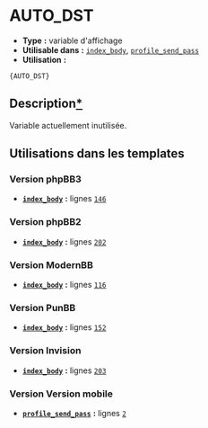 # AUTO_DST
* __Type__ __:__ variable d'affichage
* __Utilisable dans__ __:__ [`index_body`](../tpl/index_body.md#readme), [`profile_send_pass`](../tpl/profile_send_pass.md#readme)
* __Utilisation__ __:__

```smarty
{AUTO_DST}
```

## Description[*](https://fa-tvars.appspot.com/var/AUTO_DST)
Variable actuellement inutilisée.

## Utilisations dans les templates

### Version phpBB3
* __[`index_body`](../tpl/index_body.md#readme)__ __:__ lignes [`146`](../src/prosilver/index_body.tpl#L146)

### Version phpBB2
* __[`index_body`](../tpl/index_body.md#readme)__ __:__ lignes [`202`](../src/subsilver/index_body.tpl#L202)

### Version ModernBB
* __[`index_body`](../tpl/index_body.md#readme)__ __:__ lignes [`116`](../src/modernbb/index_body.tpl#L116)

### Version PunBB
* __[`index_body`](../tpl/index_body.md#readme)__ __:__ lignes [`152`](../src/punbb/index_body.tpl#L152)

### Version Invision
* __[`index_body`](../tpl/index_body.md#readme)__ __:__ lignes [`203`](../src/invision/index_body.tpl#L203)

### Version Version mobile
* __[`profile_send_pass`](../tpl/profile_send_pass.md#readme)__ __:__ lignes [`2`](../src/mobile/profile_send_pass.tpl#L2)

